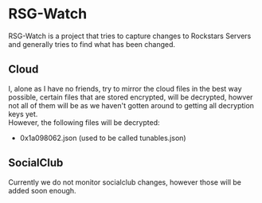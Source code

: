 # RSG-Watch
RSG-Watch is a project that tries to capture changes to Rockstars Servers and generally tries to find what has been changed.

## Cloud
I, alone as I have no friends, try to mirror the cloud files in the best way possible, certain files that are stored encrypted, will be decrypted, howver not all of them will be as we haven't gotten around to getting all decryption keys yet.  
However, the following files will be decrypted:
- 0x1a098062.json (used to be called tunables.json)

## SocialClub
Currently we do not monitor socialclub changes, however those will be added soon enough.
